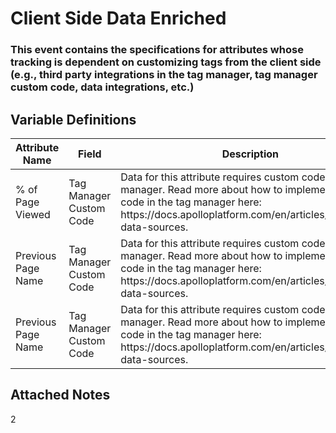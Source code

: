 # Client Side Data Enriched

### This event contains the specifications for attributes whose tracking is dependent on customizing tags from the client side (e.g., third party integrations in the tag manager, tag manager custom code, data integrations, etc.)

## Variable Definitions

|Attribute Name|Field|Description|
| --- | --- | --- |
|% of Page Viewed|Tag Manager Custom Code|Data for this attribute requires custom code in the tag manager. Read more about how to implement custom code in the tag manager here: https:\/\/docs.apolloplatform.com\/en\/articles\/5481690-data-sources.|
|Previous Page Name|Tag Manager Custom Code|Data for this attribute requires custom code in the tag manager. Read more about how to implement custom code in the tag manager here: https:\/\/docs.apolloplatform.com\/en\/articles\/5481690-data-sources.|
|Previous Page Name|Tag Manager Custom Code|Data for this attribute requires custom code in the tag manager. Read more about how to implement custom code in the tag manager here: https:\/\/docs.apolloplatform.com\/en\/articles\/5481690-data-sources.|

## Attached Notes

<p>2</p>